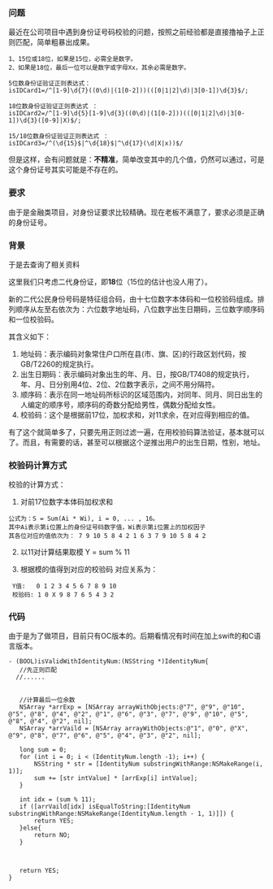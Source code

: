 ### 问题

最近在公司项目中遇到身份证号码校验的问题，按照之前经验都是直接撸袖子上正则匹配，简单粗暴出成果。

```
1、15位或18位，如果是15位，必需全是数字。
2、如果是18位，最后一位可以是数字或字母Xx，其余必需是数字。

5位数身份证验证正则表达式：
isIDCard1=/^[1-9]\d{7}((0\d)|(1[0-2]))(([0|1|2]\d)|3[0-1])\d{3}$/; 

18位数身份证验证正则表达式 ：
isIDCard2=/^[1-9]\d{5}[1-9]\d{3}((0\d)|(1[0-2]))(([0|1|2]\d)|3[0-1])\d{3}([0-9]|X)$/;

15/18位数身份证验证正则表达式 ：
isIDCard3=/^(\d{15}$|^\d{18}$|^\d{17}(\d|X|x))$/

```

但是这样，会有问题就是：**不精准**，简单改变其中的几个值，仍然可以通过，可是这个身份证号其实可能是不存在的。

### 要求

由于是金融类项目，对身份证要求比较精确。现在老板不满意了，要求必须是正确的身份证号。

### 背景

于是去查询了相关资料

这里我们只考虑二代身份证，即**18**位（15位的估计也没人用了）。

新的二代公民身份号码是特征组合码，由十七位数字本体码和一位校验码组成。排列顺序从左至右依次为：六位数字地址码，八位数字出生日期码，三位数字顺序码和一位校验码。

其含义如下：
 
  1. 地址码：表示编码对象常住户口所在县(市、旗、区)的行政区划代码，按GB/T2260的规定执行。
  2. 出生日期码：表示编码对象出生的年、月、日，按GB/T7408的规定执行，年、月、日分别用4位、2位、2位数字表示，之间不用分隔符。
  3. 顺序码：表示在同一地址码所标识的区域范围内，对同年、同月、同日出生的人编定的顺序号，顺序码的奇数分配给男性，偶数分配给女性。
  4. 校验码：这个是根据前17位，加权求和，对11求余，在对应得到相应的值。

有了这个就简单多了，只要先用正则过滤一遍，在用校验码算法验证，基本就可以了。而且，有需要的话，甚至可以根据这个逆推出用户的出生日期，性别，地址。

### 校验码计算方式
校验的计算方式：

  1. 对前17位数字本体码加权求和
 
  ```
  公式为：S = Sum(Ai * Wi), i = 0, ... , 16。
  其中Ai表示第i位置上的身份证号码数字值，Wi表示第i位置上的加权因子
  其各位对应的值依次为： 7 9 10 5 8 4 2 1 6 3 7 9 10 5 8 4 2
 ```
  2. 以11对计算结果取模
  Y = sum % 11

  3. 根据模的值得到对应的校验码
  对应关系为：
  
  ```
   Y值:	 0 1 2 3 4 5 6 7 8 9 10
   校验码: 1 0 X 9 8 7 6 5 4 3 2
  ```
  
### 代码
 由于是为了做项目，目前只有OC版本的。后期看情况有时间在加上swift的和C语言版本。
 
 ```
- (BOOL)isValidWithIdentityNum:(NSString *)IdentityNum{
    //先正则匹配
   //......
   
   
    //计算最后一位余数
    NSArray *arrExp = [NSArray arrayWithObjects:@"7", @"9", @"10", @"5", @"8", @"4", @"2", @"1", @"6", @"3", @"7", @"9", @"10", @"5", @"8", @"4", @"2", nil];
    NSArray *arrVaild = [NSArray arrayWithObjects:@"1", @"0", @"X", @"9", @"8", @"7", @"6", @"5", @"4", @"3", @"2", nil];
    
    long sum = 0;
    for (int i = 0; i < (IdentityNum.length -1); i++) {
        NSString * str = [IdentityNum substringWithRange:NSMakeRange(i, 1)];
        sum += [str intValue] * [arrExp[i] intValue];
    }
    
    int idx = (sum % 11);
    if ([arrVaild[idx] isEqualToString:[IdentityNum substringWithRange:NSMakeRange(IdentityNum.length - 1, 1)]]) {
        return YES;
    }else{
        return NO;
    }
    
    
    
    return YES;
}
 ```



